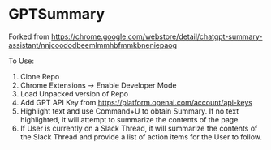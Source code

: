 # GPTSummary
Forked from https://chrome.google.com/webstore/detail/chatgpt-summary-assistant/nnjcoododbeemlmmhbfmmkbneniepaog

To Use:
1. Clone Repo
2. Chrome Extensions -> Enable Developer Mode
3. Load Unpacked version of Repo
4. Add GPT API Key from https://platform.openai.com/account/api-keys
5. Highlight text and use Command+U to obtain Summary. If no text highlighted, it will attempt to summarize the contents of the page.
6. If User is currently on a Slack Thread, it will summarize the contents of the Slack Thread and provide a list of action items for the User to follow.
